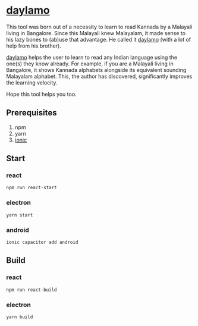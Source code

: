 # [daylamo](https://daylamo.com)

This tool was born out of a necessity to learn to read Kannada by a Malayali living in Bangalore. Since this Malayali knew Malayalam, it made sense to his lazy bones to (ab)use that advantage. He called it [daylamo](https://daylamo.com) (with a lot of help from his brother).

[daylamo](https://daylamo.com) helps the user to learn to read any Indian language using the one(s) they know already. For example, if you are a Malayali living in Bangalore, it shows Kannada alphabets alongside its equivalent sounding Malayalam alphabet. This, the author has discovered, significantly improves the learning velocity.

Hope this tool helps you too.

## Prerequisites

1. npm
2. yarn
3. [ionic](https://medium.com/how-to-react/convert-your-existing-react-js-app-to-android-or-ios-app-using-the-ionic-capacitor-a127deda75bd)

## Start

### react

`npm run react-start`

### electron

`yarn start`

### android

`ionic capacitor add android`

## Build

### react

`npm run react-build`

### electron

`yarn build`